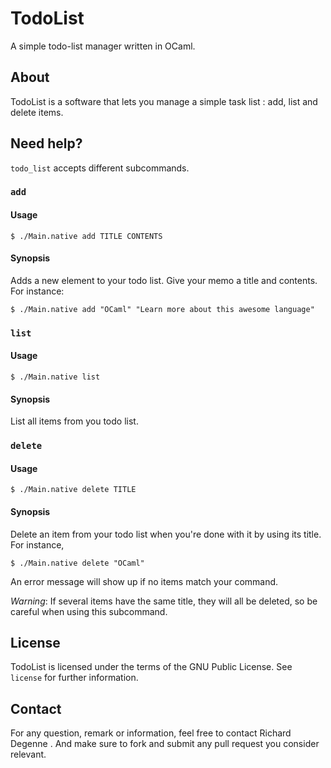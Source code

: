 TodoList
========

A simple todo-list manager written in OCaml.

About
-----

TodoList is a software that lets you manage a simple task list : add, list and delete items.

Need help?
----------

`todo_list` accepts different subcommands.

### `add`

#### Usage

```
$ ./Main.native add TITLE CONTENTS
```

#### Synopsis

Adds a new element to your todo list. Give your memo a title and contents. For instance:

```
$ ./Main.native add "OCaml" "Learn more about this awesome language"
```

### `list`

#### Usage

```
$ ./Main.native list
```

#### Synopsis

List all items from you todo list.

### `delete`

#### Usage

```
$ ./Main.native delete TITLE
```

#### Synopsis

Delete an item from your todo list when you're done with it by using its title. For instance,

```
$ ./Main.native delete "OCaml"
```

An error message will show up if no items match your command.

*Warning*: If several items have the same title, they will all be deleted, so be careful when using this subcommand.

License
-------

TodoList is licensed under the terms of the GNU Public License. See `license` for further information.

Contact
-------

For any question, remark or information, feel free to contact Richard Degenne
<richdeg2 AT gmail DOT com>. And make sure to fork and submit any pull
request you consider relevant.

